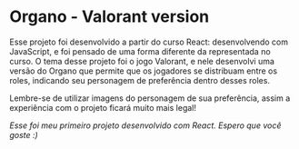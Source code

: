 # Organo - Valorant version

Esse projeto foi desenvolvido a partir do curso React: desenvolvendo com JavaScript, e foi pensado de uma forma diferente da representada no curso. O tema desse projeto foi o jogo Valorant, e nele desenvolvi uma versão do Organo que permite que os jogadores se distribuam entre os roles, indicando seu personagem de preferência dentro desses roles.

Lembre-se de utilizar imagens do personagem de sua preferência, assim a experiência com o projeto ficará muito mais legal!

*Esse foi meu primeiro projeto desenvolvido com React. Espero que você goste :)*
